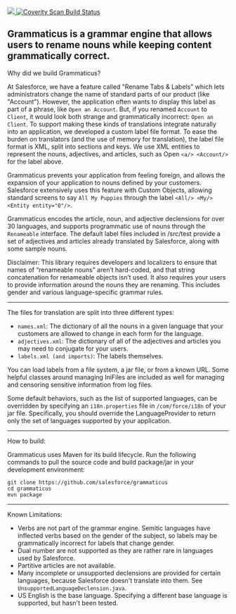 <a href="https://travis-ci.org/salesforce/grammaticus">
  <img src="https://travis-ci.org/salesforce/grammaticus.svg?branch=master">
</a>
<a href="https://scan.coverity.com/projects/salesforce-grammaticus">
  <img alt="Coverity Scan Build Status"
       src="https://scan.coverity.com/projects/13659/badge.svg"/>
</a>

Grammaticus is a grammar engine that allows users to rename nouns while keeping content grammatically correct.
----------------------------------------------------------------------------------------------------------------------

Why did we build Grammaticus? 

At Salesforce, we have a feature called "Rename Tabs & Labels" which lets administrators change the name of standard parts of our product (like "Account"). However, the application often wants to display this label as part of a phrase, like `Open an Account`. But, if you renamed `Account` to `Client`, it would look both strange and grammatically incorrect: `Open an Client`. To support making these kinds of translations integrate naturally into an application, we developed a custom label file format. To ease the burden on translators (and the use of memory for translation), the label file format is XML, split into sections and keys. We use XML entities to represent the nouns, adjectives, and articles, such as Open `<a/> <Account/>` for the label above.

Grammaticus prevents your application from feeling foreign, and allows the expansion of your application to nouns defined by your customers. Salesforce extensively uses this feature with Custom Objects, allowing standard screens to say `All My Puppies` through the label `<All/> <My/> <Entity entity="0"/>`.

Grammaticus encodes the article, noun, and adjective declensions for over 30 languages, and supports programmatic use of nouns through the `Renameable` interface. The default label files included in /src/test provide a set of adjectives and articles already translated by Salesforce, along with some sample nouns.

Disclaimer: This library requires developers and localizers to ensure that names of “renameable nouns” aren’t hard-coded, and that string concatenation for renameable objects isn’t used. It also requires your users to provide information around the nouns they are renaming. This includes gender and various language-specific grammar rules. 

----------------------------------------------------------------------------------------------------------------------
The files for translation are split into three different types:
- `names.xml`: The dictionary of all the nouns in a given language that your customers are allowed to change in each form for the language.
- `adjectives.xml`: The dictionary of all of the adjectives and articles you may need to conjugate for your users.
- `labels.xml (and imports)`: The labels themselves.

You can load labels from a file system, a jar file, or from a known URL. Some helpful classes around managing IniFiles are included as well for managing and censoring sensitive information from log files.

Some default behaviors, such as the list of supported languages, can be overridden by specifying an `i18n.properties` file in `/com/force/i18n` of your jar file. Specifically, you should override the LanguageProvider to return only the set of languages supported by your application.

----------------------------------------------------------------------------------------------------------------------
How to build:

Grammaticus uses Maven for its build lifecycle. Run the following commands to pull the source code and build package/jar in your development environment:

```shell
git clone https://github.com/salesforce/grammaticus
cd grammaticus
mvn package
```
----------------------------------------------------------------------------------------------------------------------
Known Limitations:
* Verbs are not part of the grammar engine. Semitic languages have inflected verbs based on the gender of the subject, so labels may be grammatically incorrect for labels that change gender.
* Dual number are not supported as they are rather rare in languages used by Salesforce.
* Partitive articles are not available.
* Many incomplete or unsupported declensions are provided for certain languages, because Salesforce doesn't translate into them. See `UnsupportedLanguageDeclension.java`.
* US English is the base language. Specifying a different base language is supported, but hasn't been tested.
